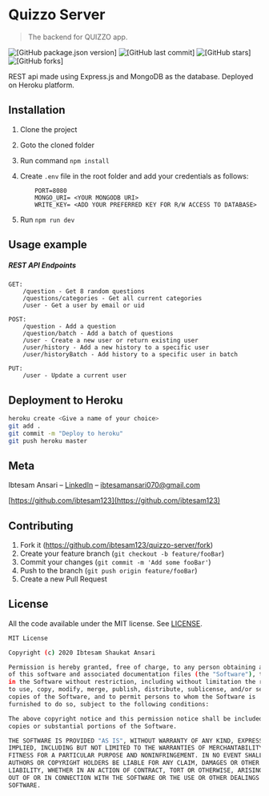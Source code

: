 # Quizzo Server
> The backend for QUIZZO app. 

![[GitHub package.json version]](https://img.shields.io/github/package-json/v/ibtesam123/Quizzo-Server)
![[GitHub last commit]](https://img.shields.io/github/last-commit/ibtesam123/Quizzo-Server)
![[GitHub stars]](https://img.shields.io/github/stars/ibtesam123/quizzo-server?style=social)
![[GitHub forks]](https://img.shields.io/github/forks/ibtesam123/quizzo-server?style=social)


REST api made using Express.js and MongoDB as the database. Deployed on Heroku platform.

<!-- ![](header.png) -->

## Installation

1. Clone the project
2. Goto the cloned folder
3. Run command ```npm install```
4. Create ```.env``` file in the root folder and add your credentials as follows: 

    ```
        PORT=8080
        MONGO_URI= <YOUR MONGODB URI>
        WRITE_KEY= <ADD YOUR PREFERRED KEY FOR R/W ACCESS TO DATABASE>
    ```
5. Run ```npm run dev```

## Usage example

##### REST API Endpoints
    GET: 
        /question - Get 8 random questions
        /questions/categories - Get all current categories
        /user - Get a user by email or uid

    POST:
        /question - Add a question
        /question/batch - Add a batch of questions
        /user - Create a new user or return existing user
        /user/history - Add a new history to a specific user
        /user/historyBatch - Add history to a specific user in batch
        
    PUT:
        /user - Update a current user


## Deployment to Heroku

```sh
heroku create <Give a name of your choice>
git add .
git commit -m "Deploy to heroku"
git push heroku master
```

## Meta

Ibtesam Ansari – [LinkedIn](https://www.linkedin.com/in/ibtesamansari/) – ibtesamansari070@gmail.com

[https://github.com/ibtesam123](https://github.com/ibtesam123)

## Contributing

1. Fork it (<https://github.com/ibtesam123/quizzo-server/fork>)
2. Create your feature branch (`git checkout -b feature/fooBar`)
3. Commit your changes (`git commit -m 'Add some fooBar'`)
4. Push to the branch (`git push origin feature/fooBar`)
5. Create a new Pull Request


## License

All the code available under the MIT license. See [LICENSE](LICENSE).

```sh
MIT License

Copyright (c) 2020 Ibtesam Shaukat Ansari

Permission is hereby granted, free of charge, to any person obtaining a copy
of this software and associated documentation files (the "Software"), to deal
in the Software without restriction, including without limitation the rights
to use, copy, modify, merge, publish, distribute, sublicense, and/or sell
copies of the Software, and to permit persons to whom the Software is
furnished to do so, subject to the following conditions:

The above copyright notice and this permission notice shall be included in all
copies or substantial portions of the Software.

THE SOFTWARE IS PROVIDED "AS IS", WITHOUT WARRANTY OF ANY KIND, EXPRESS OR
IMPLIED, INCLUDING BUT NOT LIMITED TO THE WARRANTIES OF MERCHANTABILITY,
FITNESS FOR A PARTICULAR PURPOSE AND NONINFRINGEMENT. IN NO EVENT SHALL THE
AUTHORS OR COPYRIGHT HOLDERS BE LIABLE FOR ANY CLAIM, DAMAGES OR OTHER
LIABILITY, WHETHER IN AN ACTION OF CONTRACT, TORT OR OTHERWISE, ARISING FROM,
OUT OF OR IN CONNECTION WITH THE SOFTWARE OR THE USE OR OTHER DEALINGS IN THE
SOFTWARE.
```